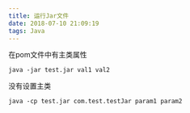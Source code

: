 ```yaml
---
title: 运行Jar文件
date: 2018-07-10 21:09:19
tags: Java
---
```

在pom文件中有主类属性

    java -jar test.jar val1 val2

没有设置主类

    java -cp test.jar com.test.testJar param1 param2